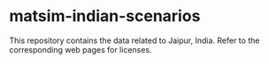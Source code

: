 #  matsim-indian-scenarios

This repository contains the data related to Jaipur, India. Refer to the corresponding web pages for licenses. 
